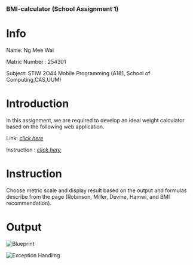 ### BMI-calculator (School Assignment 1)

# Info

Name: Ng Mee Wai

Matric Number : 254301 

Subject: STIW 2O44 Mobile Programming (A181, School of Computing,CAS,UUM)

# Introduction

In this assignment, we are required to develop an ideal weight calculator based on the following web application.

Link: [_click here_](https://www.calculator.net/ideal-weight-calculator.html)

Instruction : [_click here_](https://github.com/MeeWai/STIW2044-Assignment-1-BMI-Calculator/blob/master/Lab1.docx)

# Instruction

Choose metric scale and display result based on the output and formulas describe from the page (Robinson, Miller, Devine, Hamwi, and BMI recommendation).

# Output

![Blueprint](https://user-images.githubusercontent.com/38762366/61793139-002c5480-ae51-11e9-8e2c-0cb2a003de0b.png)

![Exception Handling](https://user-images.githubusercontent.com/38762366/61793300-674a0900-ae51-11e9-9c43-8773d9e42777.png)

